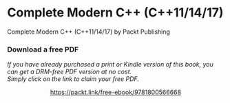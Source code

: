 # Complete Modern C++ (C++11/14/17)
Complete Modern C++ (C++11/14/17) by Packt Publishing
### Download a free PDF

 <i>If you have already purchased a print or Kindle version of this book, you can get a DRM-free PDF version at no cost.<br>Simply click on the link to claim your free PDF.</i>
<p align="center"> <a href="https://packt.link/free-ebook/9781800566668">https://packt.link/free-ebook/9781800566668 </a> </p>